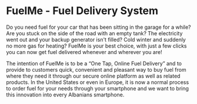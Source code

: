 # FuelMe - Fuel Delivery System

Do you need fuel for your car that has been sitting in the garage for a while? Are you stuck on the side of the road with an empty tank? The electricity went out and your backup generator isn't filled? Cold winter and suddenly no more gas for heating? FuelMe is your best choice, with just a few clicks you can now get fuel delivered whenever and wherever you are!

The intention of FuelMe is to be a “One Tap, Online Fuel Delivery” and to provide to customers quick, convenient and pleasant way to buy fuel from where they need it through our secure online platform as well as related products.  In the United States or even in Europe, it is now a normal process to order fuel for your needs through your smartphone and we want to bring this innovation into every Albanians smartphone.

